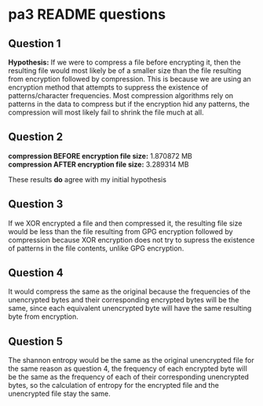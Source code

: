 # pa3 README questions

## Question 1
__Hypothesis:__ If we were to compress a file before encrypting it, then the
            resulting file would most likely be of a smaller size than the file
            resulting from encryption followed by compression. This is because
            we are using an encryption method that attempts to suppress the
            existence of patterns/character frequencies. Most compression
            algorithms rely on patterns in the data to compress but if the
            encryption hid any patterns, the compression will most likely fail
            to shrink the file much at all.

## Question 2
__compression BEFORE encryption file size:__ 1.870872 MB  
__compression AFTER  encryption file size:__ 3.289314 MB

These results __do__ agree with my initial hypothesis

## Question 3
If we XOR encrypted a file and then compressed it, the resulting file size would
be less than the file resulting from GPG encryption followed by compression
because XOR encryption does not try to supress the existence of patterns in the
file contents, unlike GPG encryption.

## Question 4
It would compress the same as the original because the frequencies of the
unencrypted bytes and their corresponding encrypted bytes will be the same,
since each equivalent unencrypted byte will have the same resulting byte from
encryption.

## Question 5
The shannon entropy would be the same as the original unencrypted file for the
same reason as question 4, the frequency of each encrypted byte will be the same
as the frequency of each of their corresponding unencrypted bytes, so the
calculation of entropy for the encrypted file and the unencrypted file stay the
same.
